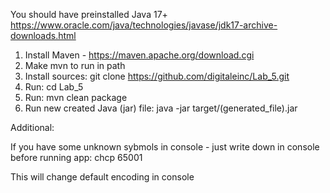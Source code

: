 You should have preinstalled Java 17+
https://www.oracle.com/java/technologies/javase/jdk17-archive-downloads.html

1. Install Maven - https://maven.apache.org/download.cgi
2. Make mvn to run in path
3. Install sources:
git clone https://github.com/digitaleinc/Lab_5.git
4. Run:
cd Lab_5
5. Run:
mvn clean package
6. Run new created Java (jar) file:
java -jar target/(generated_file).jar

Additional:

If you have some unknown sybmols in console - just write down in console before running app:
chcp 65001

This will change default encoding in console
